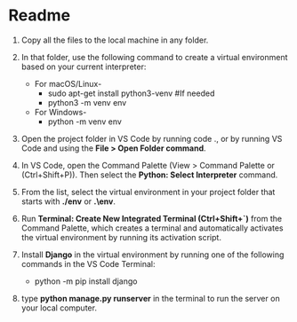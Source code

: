 # Readme

1. Copy all the files to the local machine in any folder.
2. In that folder, use the following command to create a virtual environment based on your current interpreter: 
   * For macOS/Linux- 
     * sudo apt-get install python3-venv    #If needed
	 * python3 -m venv env
   * For Windows-
     * python -m venv env

3. Open the project folder in VS Code by running code ., or by running VS Code and using the **File > Open Folder command**.
4. In VS Code, open the Command Palette (View > Command Palette or (Ctrl+Shift+P)). Then select the **Python: Select Interpreter** command.
5. From the list, select the virtual environment in your project folder that starts with **./env** or **.\env**.
6. Run **Terminal: Create New Integrated Terminal (Ctrl+Shift+`)** from the Command Palette, which creates a terminal and automatically activates the virtual environment by running its activation script.
7. Install **Django** in the virtual environment by running one of the following commands in the VS Code Terminal:
   * python -m pip install django
8. type **python manage.py runserver** in the terminal to run the server on your local computer.